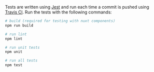 Tests are written using [Jest](https://facebook.github.io/jest/) and run each
time a commit is pushed using [Travis CI](https://travis-ci.org/). Run the tests
with the following commands:

``` bash
# build (required for testing with nuxt components)
npm run build

# run lint
npm lint

# run unit tests
npm unit

# run all tests
npm test
```
